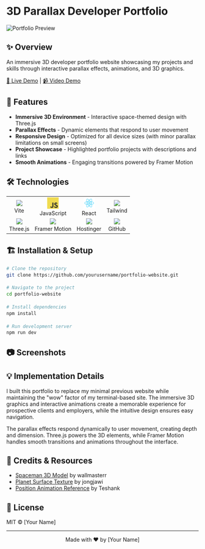 # 3D Parallax Developer Portfolio

![Portfolio Preview](https://i.ibb.co/86NQD5c/thumbnail-3d-portfolio-smaller.jpg)

## ✨ Overview

An immersive 3D developer portfolio website showcasing my projects and skills through interactive parallax effects, animations, and 3D graphics.

[🔗 Live Demo](#) | [📹 Video Demo](https://youtu.be/f_ZxgQQ74Lc)

## 🚀 Features

- **Immersive 3D Environment** - Interactive space-themed design with Three.js
- **Parallax Effects** - Dynamic elements that respond to user movement
- **Responsive Design** - Optimized for all device sizes (with minor parallax limitations on small screens)
- **Project Showcase** - Highlighted portfolio projects with descriptions and links
- **Smooth Animations** - Engaging transitions powered by Framer Motion

## 🛠️ Technologies

<table>
  <tr>
    <td align="center"><img src="https://vitejs.dev/logo.svg" width="30px" /><br />Vite</td>
    <td align="center"><img src="https://raw.githubusercontent.com/github/explore/80688e429a7d4ef2fca1e82350fe8e3517d3494d/topics/javascript/javascript.png" width="30px" /><br />JavaScript</td>
    <td align="center"><img src="https://raw.githubusercontent.com/github/explore/80688e429a7d4ef2fca1e82350fe8e3517d3494d/topics/react/react.png" width="30px" /><br />React</td>
    <td align="center"><img src="https://tailwindcss.com/_next/static/media/tailwindcss-mark.79614a5f61617ba49a0891494521226b.svg" width="30px" /><br />Tailwind</td>
  </tr>
  <tr>
    <td align="center"><img src="https://aws1.discourse-cdn.com/standard17/uploads/threejs/original/2X/e/e4f86d2200d2d35c30f7b1494e96b9595ebc2751.png" width="30px" /><br />Three.js</td>
    <td align="center"><img src="https://framerusercontent.com/images/48ha9ZR9oZQGQ6gZ8YUfElP3T0A.png" width="30px" /><br />Framer Motion</td>
    <td align="center"><img src="https://www.hostinger.com/assets/images/logo-desktop.svg" width="30px" /><br />Hostinger</td>
    <td align="center"><img src="https://github.githubassets.com/assets/GitHub-Mark-ea2971cee799.png" width="30px" /><br />GitHub</td>
  </tr>
</table>

## 🏗️ Installation & Setup

```bash
# Clone the repository
git clone https://github.com/yourusername/portfolio-website.git

# Navigate to the project
cd portfolio-website

# Install dependencies
npm install

# Run development server
npm run dev
```

## 📷 Screenshots

<!-- Add 2-3 screenshots of your portfolio here -->

## 💡 Implementation Details

I built this portfolio to replace my minimal previous website while maintaining the "wow" factor of my terminal-based site. The immersive 3D graphics and interactive animations create a memorable experience for prospective clients and employers, while the intuitive design ensures easy navigation.

The parallax effects respond dynamically to user movement, creating depth and dimension. Three.js powers the 3D elements, while Framer Motion handles smooth transitions and animations throughout the interface.

## 🙏 Credits & Resources

- [Spaceman 3D Model](https://sketchfab.com/3d-models/tenhun-falling-spaceman-fanart-9fd80b6a259f41fd99e6f56eee686dc5) by wallmasterr
- [Planet Surface Texture](https://stock.adobe.com/images/landscape-surface-of-planet-sky-space-science-fiction-fantasy-illustration/330880441?asset_id=330880441) by jongjawi
- [Position Animation Reference](https://github.com/teshank2137/portfolio) by Teshank

## 📝 License

MIT © [Your Name]

---

<p align="center">Made with ❤️ by [Your Name]</p>
